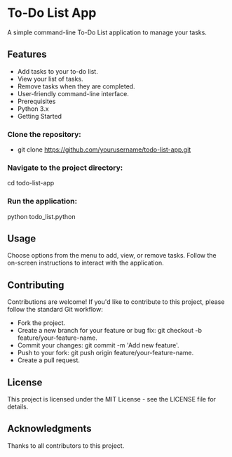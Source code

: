 # To-Do List App

A simple command-line To-Do List application to manage your tasks.

## Features

- Add tasks to your to-do list.
- View your list of tasks.
- Remove tasks when they are completed.
- User-friendly command-line interface.
- Prerequisites
- Python 3.x
- Getting Started

### Clone the repository:

- git clone <https://github.com/yourusername/todo-list-app.git>

### Navigate to the project directory:

cd todo-list-app

### Run the application:

python todo_list.python

## Usage

Choose options from the menu to add, view, or remove tasks.
Follow the on-screen instructions to interact with the application.

## Contributing

Contributions are welcome! If you'd like to contribute to this project, please follow the standard Git workflow:

- Fork the project.
- Create a new branch for your feature or bug fix: git checkout -b feature/your-feature-name.
- Commit your changes: git commit -m 'Add new feature'.
- Push to your fork: git push origin feature/your-feature-name.
- Create a pull request.

## License

This project is licensed under the MIT License - see the LICENSE file for details.

## Acknowledgments

Thanks to all contributors to this project.
